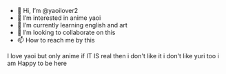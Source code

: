 - 👋 Hi, I’m @yaoilover2
- 👀 I’m interested in anime yaoi 
- 🌱 I’m currently learning english and art
- 💞️ I’m looking to collaborate on this
- 📫 How to reach me by this

<!---
yaoilover2/yaoilover2 is a ✨ special ✨ repository because its `README.md` (this file) appears on your GitHub profile.
You can click the Preview link to take a look at your changes.
--->
 I love yaoi but only anime if IT IS real then i don't like it i don't like yuri too i am Happy to be here
